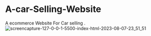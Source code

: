 # A-car-Selling-Website
A ecommerce Website For Car selling .
![screencapture-127-0-0-1-5500-index-html-2023-08-07-23_51_51](https://github.com/Bishal03/A-car-Selling-Website/assets/90744937/df863d6f-a2f1-4f1c-8a70-60d326274965)
